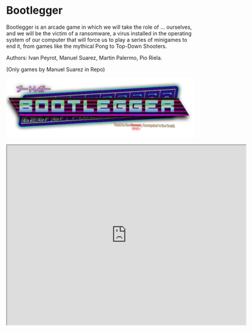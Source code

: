 # Bootlegger

Bootlegger is an arcade game in which we will take the role of ... ourselves, and we will be the victim of a ransomware, a virus installed in the operating system of our computer that will force us to play a series of minigames to end it, from games like the mythical Pong to Top-Down Shooters.

Authors: Ivan Peyrot, Manuel Suarez, Martin Palermo, Pio Riela.

(Only games by Manuel Suarez in Repo)

![Alt text](IW0uAg.png?raw=true "Title")

<iframe src="https://drive.google.com/file/d/15m1RjGZbQiYFiQZVmPjycZZ2rmb_5YCO/preview" width="640" height="480" allow="autoplay"></iframe>

